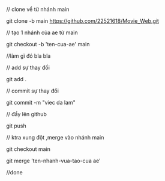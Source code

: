 // clone vể từ nhánh main

git clone -b main https://github.com/22521618/Movie_Web.git

// tạo 1 nhánh của ae từ main

git checkout -b 'ten-cua-ae' main

//làm gì đó bla bla

// add sự thay đổi

git add .

// commit sự thay đổi

git commit -m "viec da lam"

// đẩy lên github

git push

// ktra xung đột ,merge vào nhánh main

git checkout main

git merge 'ten-nhanh-vua-tao-cua ae'

//done
